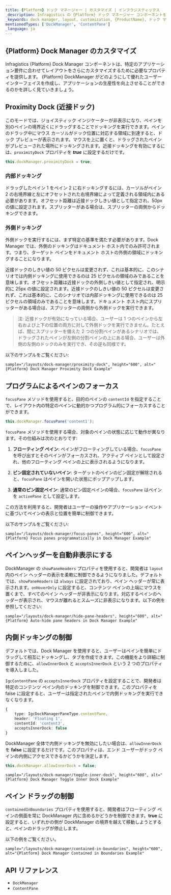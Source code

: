 ```yaml
---
title: {Platform} ドック マネージャー | カスタマイズ | インフラジスティックス
_description: Infragistics の {Platform} ドック マネージャー コンポーネントを使用して、カスタマイズ機能を備えたペインを通じてレイアウトを管理します。{ProductName} ドック マネージャーのチュートリアルを是非お試しください!
_keywords: dock manager, layout, customization, {ProductName}, ドック マネージャー、レイアウト、カスタマイズ
mentionedTypes: ['DockManager', 'ContentPane']
_language: ja
---
```


## {Platform} Dock Manager のカスタマイズ

Infragistics {Platform} Dock Manager コンポーネントは、特定のアプリケーション要件に合わせてレイアウトをさらにカスタマイズするために必要なプロパティを提供します。
{Platform} DockManager がどのようにして優れたユーザー インターフェイスを作成し、アプリケーションの生産性を向上させることができるのかを詳しく見ていきましょう。

<div class="divider--half"></div>

## Proximity Dock (近接ドック)

このモードでは、ジョイスティック インジケーターが非表示になり、ペインを別のペインの境界近くにドラッグすることでドッキングを実行できます。ペインのドラッグ中にマウス カーソルがドック位置に対応する領域に到達すると、ドック プレビューが表示されます。マウスを上に置くと、ドラッグされたペインがプレビューされた場所にドッキングされます。近接ドッキングを有効にするには、`proximityDock` プロパティを ***true*** に設定するだけです。

```ts
this.dockManager.proximityDock = true;
```

### 内部ドッキング

ドラッグしたペイン 1 をペイン 2 に右ドッキングするには、カーソルがペイン 2 の右境界線と左にオフセットされた右境界線によって定義される領域内にある必要があります。オフセット距離は近接ドックしきい値として指定され、50px の値に設定されます。スプリッターがある場合は、スプリッターの両側からドッキングできます。

### 外側ドッキング
外側ドックを実行するには、まず特定の基準を満たす必要があります。Dock Manager では、外側のドッキングはドキュメント ホスト内でのみ許可されます。つまり、ターゲット ペインをドキュメント ホストの外側の領域にドッキングすることになります。

近接ドックのしきい値の 50 ピクセルは変更されず、これは基本的に、このシナリオでは内側ドッキングに使用できるのは 25 ピクセルの領域のみであることを意味します。オフセット距離は近接ドックの外側しきい値として指定され、明示的に 25px の値に設定されます。近接ドックのしきい値の 50 ピクセルは変更されず、これは基本的に、このシナリオでは内部ドッキングに使用できるのは 25 ピクセルの領域のみであることを意味します。ドキュメント ホスト内にスプリッターがある場合は、スプリッターの両側から外側ドックを実行できます。

> 注: 近接ドックが有効になっている場合、ユーザーは 1 つのペインから左右および上下の位置の両方に対して外側ドックを実行できません。たとえば、間にスプリッターを備えた 2 つの分割ペインがあるシナリオでは、ドラッグされたペインが左側の分割ペインの上にある場合、ユーザーは外側の左側のドックのみを実行でき、その逆も同様です。

以下のサンプルをご覧ください:

`sample="/layouts/dock-manager/proximity-dock", height="600", alt="{Platform} Dock Manager Proximity Dock Example"`

## プログラムによるペインのフォーカス

`focusPane` メソッドを使用すると、目的のペインの `contentId` を指定することで、レイアウト内の特定のペインに動的かつプログラム的にフォーカスすることができます。

```ts
this.dockManager.focusPane('content1');
```

`focusPane` メソッドを使用する場合、対象のペインの状態に応じて動作が異なります。その仕組みは次のとおりです:

1. **フローティング ペイン**: ペインがフローティングしている場合、`focusPane` を呼び出すとそのペインがフォーカスされ、アクティブ ペインとして設定され、他のフローティング ペインの上に表示されるようになります。

2. **ピン固定されていないペイン**: ターゲットのペインのピン固定が解除されると、`focusPane` はペインを開いた状態にポップアップします。

3. **通常のピン固定ペイン**: 通常のピン固定ペインの場合、`focusPane` はペインを `activePane` として設定します。


この方法を利用すると、開発者はユーザーの操作やアプリケーション イベントに基づいてペインの表示と位置を簡単に制御できます。

以下のサンプルをご覧ください:

`sample="/layouts/dock-manager/focus-panes", height="600", alt="{Platform} Focus panes programmatically in Dock Manager Example"`


## ペインヘッダーを自動非表示にする

DockManager の `showPaneHeaders` プロパティを使用すると、開発者は `layout` 内のペイン ヘッダーの表示を柔軟に制御できるようになりました。デフォルトでは、`showPaneHeaders` は `always` に設定されており、ペイン ヘッダーが常に表示されます。`onHoverOnly` に設定すると、コンテンツ ペインの上端にマウスを置くまで、すべてのペイン ヘッダーが非表示になります。対応するペインのヘッダーが表示され、マウスが離れるとスムーズに非表示になります。以下の例を参照してください:

`sample="/layouts/dock-manager/hide-pane-headers", height="600", alt="{Platform} Auto-hide pane headers in Dock Manager Example"`

## 内側ドッキングの制御
デフォルトでは、Dock Manager を使用すると、ユーザーはペインを簡単にドラッグして相互にドッキングし、タブを作成できます。この機能をより詳細に制御するために、`allowInnerDock` と `acceptsInnerDock` という 2 つのプロパティを導入しました。

`IgcContentPane` の `acceptsInnerDock` プロパティを設定することで、開発者は特定のコンテンツ ペイン内のドッキングを制御できます。このプロパティを false に設定すると、ユーザーは指定されたペインで内側ドッキングを実行できなくなります。


```ts
{
    type: IgcDockManagerPaneType.contentPane,
    header: 'Floating 1',
    contentId: 'content3',
    acceptsInnerDock: false
}
```

DockManager 全体で内側ドッキングを無効にしたい場合は、`allowInnerDock` を **false** に設定するだけです。このプロパティは、エンド ユーザーがドック ペインの内側にアクセスできるかどうかを決定します。


```ts
this.dockManager.allowInnerDock = false;
```

`sample="/layouts/dock-manager/toggle-inner-dock", height="600", alt="{Platform} Dock Manager Toggle Inner Dock Example"`

## ペイン ドラッグの制御 

`containedInBoundaries` プロパティを使用すると、開発者はフローティング ペインの側面を常に DockManager 内に含めるかどうかを制御できます。**true** に設定すると、いずれかの側が DockManager の境界を越えて移動しようとすると、ペインのドラッグが停止します。


以下の例をご覧ください。

`sample="/layouts/dock-manager/contained-in-boundaries", height="600", alt="{Platform} Dock Manager Contained in Boundaries Example"`

## API リファレンス

 - `DockManager`
 - `ContentPane`
